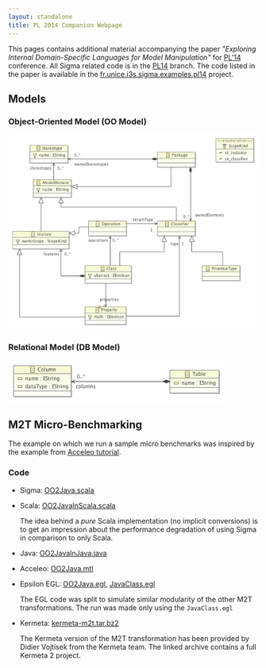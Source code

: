 ```yaml
---
layout: standalone
title: PL 2014 Companion Webpage
---
```


This pages contains additional material accompanying the paper _"Exploring Internal Domain-Specific Languages for Model Manipulation"_ for [PL'14](http://www.cse.unt.edu/~bryant/sac2014/) conference. All Sigma related code is in the [PL14](https://github.com/fikovnik/Sigma/tree/feature/PL14) branch. The code listed in the paper is available in the [fr.unice.i3s.sigma.examples.pl14](https://github.com/fikovnik/Sigma/tree/feature/PL14/examples/fr.unice.i3s.sigma.examples.pl14) project.

## Models

### Object-Oriented Model (OO Model)

![OO Ecore Model](images/PL14/OO.ecorediag.png "OO Ecore Model")

### Relational Model (DB Model)

![DB Ecore Model](images/PL14/DB.ecorediag.png "DB Ecore Model")

## M2T Micro-Benchmarking

The example on which we run a sample micro benchmarks was inspired by the example from [Acceleo tutorial](http://wiki.eclipse.org/Acceleo/Getting_Started#Generating_java_beans).

### Code

- Sigma: [OO2Java.scala](https://github.com/fikovnik/Sigma/blob/feature/PL14/examples/fr.unice.i3s.sigma.examples.pl14/src/fr/unice/i3s/sigma/examples/pl14/sigma/OO2Java.scala)
- Scala: [OO2JavaInScala.scala](https://github.com/fikovnik/Sigma/blob/feature/PL14/examples/fr.unice.i3s.sigma.examples.pl14/src/fr/unice/i3s/sigma/examples/pl14/scala/OO2JavaInScala.scala)

    The idea behind a _pure_ Scala implementation (no implicit conversions) is to get an impression about the performance degradation of using Sigma in comparison to only Scala. 
- Java: [OO2JavaInJava.java](https://github.com/fikovnik/Sigma/blob/feature/PL14/examples/fr.unice.i3s.sigma.examples.pl14/src/fr/unice/i3s/sigma/examples/pl14/java/OO2JavaInJava.java)
- Acceleo: [OO2Java.mtl](https://github.com/fikovnik/Sigma/blob/feature/PL14/examples/fr.unice.i3s.sigma.examples.pl14.acceleo/src/fr/unice/i3s/sigma/examples/pl14/acceleo/main/OO2Java.mtl)
- Epsilon EGL: [OO2Java.egl](https://github.com/fikovnik/Sigma/blob/feature/PL14/examples/fr.unice.i3s.sigma.examples.pl14.epsilon/src/fr/unice/i3s/sigma/examples/pl14/epsilon/OO2Java.egl), [JavaClass.egl](https://github.com/fikovnik/Sigma/blob/feature/PL14/examples/fr.unice.i3s.sigma.examples.pl14.epsilon/src/fr/unice/i3s/sigma/examples/pl14/epsilon/JavaClass.egl)

    The EGL code was split to simulate similar modularity of the other M2T transformations. The run was made only using the `JavaClass.egl`

- Kermeta: [kermeta-m2t.tar.bz2](files/PL14/kermeta-m2t.tar.bz2)

    The Kermeta version of the M2T transformation has been provided by Didier Vojtisek from the Kermeta team. The linked archive contains a full Kermeta 2 project.
